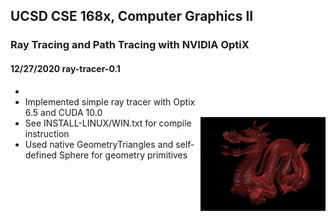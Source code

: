 ## UCSD CSE 168x, Computer Graphics II
### Ray Tracing and Path Tracing with NVIDIA OptiX
#### 12/27/2020 ray-tracer-0.1
- <img src="Scenes/images/dragon-1.png" width="200" align="right" vspace = "50">
- Implemented simple ray tracer with Optix 6.5 and CUDA 10.0
- See INSTALL-LINUX/WIN.txt for compile instruction
- Used native GeometryTriangles and self-defined Sphere for geometry primitives  
